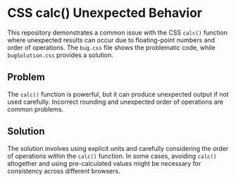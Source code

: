 # CSS calc() Unexpected Behavior

This repository demonstrates a common issue with the CSS `calc()` function where unexpected results can occur due to floating-point numbers and order of operations. The `bug.css` file shows the problematic code, while `bugSolution.css` provides a solution.

## Problem

The `calc()` function is powerful, but it can produce unexpected output if not used carefully. Incorrect rounding and unexpected order of operations are common problems.

## Solution

The solution involves using explicit units and carefully considering the order of operations within the `calc()` function.  In some cases, avoiding `calc()` altogether and using pre-calculated values might be necessary for consistency across different browsers.